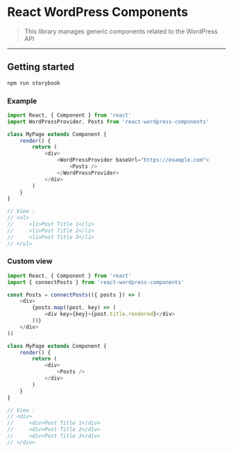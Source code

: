 # React WordPress Components

> This library manages generic components related to the WordPress API

---

## Getting started

```sh
npm run storybook
```

### Example

```js
import React, { Component } from 'react'
import WordPressProvider, Posts from 'react-wordpress-components'

class MyPage extends Component {
    render() {
        return (
            <div>
                <WordPressProvider baseUrl="https://example.com">
                    <Posts />
                </WordPressProvider>
            </div>
        )
    }
}

// View :
// <ul>
//     <li>Post Title 1</li>
//     <li>Post Title 2</li>
//     <li>Post Title 3</li>
// </ul>
```

### Custom view

```js
import React, { Component } from 'react'
import { connectPosts } from 'react-wordpress-components'

const Posts = connectPosts(({ posts }) => (
    <div>
        {posts.map((post, key) => (
            <div key={key}>{post.title.rendered}</div>
        ))}
    </div>
))

class MyPage extends Component {
    render() {
        return (
            <div>
                <Posts />
            </div>
        )
    }
}

// View :
// <div>
//     <div>Post Title 1</div>
//     <div>Post Title 2</div>
//     <div>Post Title 3</div>
// </div>
```

